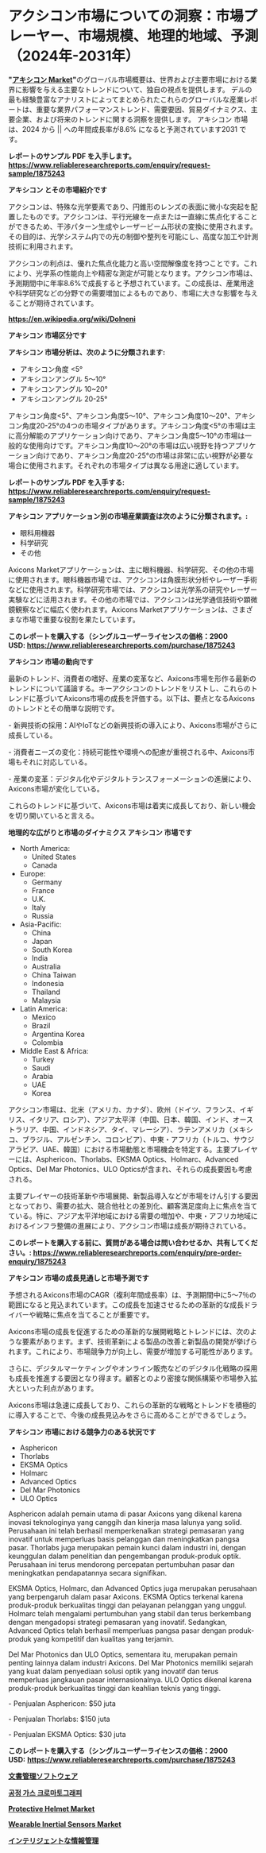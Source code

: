 <p><h1>アクシコン市場についての洞察：市場プレーヤー、市場規模、地理的地域、予測（2024年-2031年）</h1></p><p><strong>"<a href="https://www.reliableresearchreports.com/axicons-r1875243">アキシコン Market</a>"</strong>のグローバル市場概要は、世界および主要市場における業界に影響を与える主要なトレンドについて、独自の視点を提供します。 デルの最も経験豊富なアナリストによってまとめられたこれらのグローバルな産業レポートは、重要な業界パフォーマンストレンド、需要要因、貿易ダイナミクス、主要企業、および将来のトレンドに関する洞察を提供します。 アキシコン 市場は、2024 から || への年間成長率が8.6% になると予測されています2031 です。</p>
<p><strong>レポートのサンプル PDF を入手します。</strong><strong><a href="https://www.reliableresearchreports.com/enquiry/request-sample/1875243">https://www.reliableresearchreports.com/enquiry/request-sample/1875243</a></strong></p>
<p><strong>アキシコン とその市場紹介です</strong></p>
<p><p>アクシコンは、特殊な光学要素であり、円錐形のレンズの表面に微小な突起を配置したものです。アクシコンは、平行光線を一点または一直線に焦点化することができるため、干渉パターン生成やレーザービーム形状の変換に使用されます。その目的は、光学システム内での光の制御や整列を可能にし、高度な加工や計測技術に利用されます。</p><p>アクシコンの利点は、優れた焦点化能力と高い空間解像度を持つことです。これにより、光学系の性能向上や精密な測定が可能となります。アクシコン市場は、予測期間中に年率8.6%で成長すると予想されています。この成長は、産業用途や科学研究などの分野での需要増加によるものであり、市場に大きな影響を与えることが期待されています。</p><a href="https://en.wikipedia.org/wiki/Dolneni"></a></p>
<p><strong><a href="https://en.wikipedia.org/wiki/Dolneni">https://en.wikipedia.org/wiki/Dolneni</a></strong></p>
<p><strong>アキシコン&nbsp;市場区分です</strong><strong></strong></p>
<p><strong>アキシコン 市場分析は、次のように分類されます:</strong>&nbsp;</p>
<p><ul><li>アキシコン角度 <5°</li><li>アキシコンアングル 5〜10°</li><li>アキシコンアングル 10~20°</li><li>アキシコンアングル 20-25°</li></ul></p>
<p><p>アキシコン角度<5°、アキシコン角度5〜10°、アキシコン角度10〜20°、アキシコン角度20-25°の4つの市場タイプがあります。アキシコン角度<5°の市場は主に高分解能のアプリケーション向けであり、アキシコン角度5〜10°の市場は一般的な使用向けです。アキシコン角度10〜20°の市場は広い視野を持つアプリケーション向けであり、アキシコン角度20-25°の市場は非常に広い視野が必要な場合に使用されます。それぞれの市場タイプは異なる用途に適しています。</p></p>
<p><strong>レポートのサンプル PDF を入手する: <a href="https://www.reliableresearchreports.com/enquiry/request-sample/1875243">https://www.reliableresearchreports.com/enquiry/request-sample/1875243</a></strong></p>
<p><strong> アキシコン アプリケーション別の市場産業調査は次のように分類されます。:</strong></p>
<p><ul><li>眼科用機器</li><li>科学研究</li><li>その他</li></ul></p>
<p><p>Axicons Marketアプリケーションは、主に眼科機器、科学研究、その他の市場に使用されます。眼科機器市場では、アクシコンは角膜形状分析やレーザー手術などに使用されます。科学研究市場では、アクシコンは光学系の研究やレーザー実験などに活用されます。その他の市場では、アクシコンは光学通信技術や顕微鏡観察などに幅広く使われます。Axicons Marketアプリケーションは、さまざまな市場で重要な役割を果たしています。</p></p>
<p><strong>このレポートを購入する（シングルユーザーライセンスの価格：2900 USD:</strong><strong>&nbsp;<a href="https://www.reliableresearchreports.com/purchase/1875243">https://www.reliableresearchreports.com/purchase/1875243</a></strong></p>
<p><strong>アキシコン 市場の動向です</strong></p>
<p><p>最新のトレンド、消費者の嗜好、産業の変革など、Axicons市場を形作る最新のトレンドについて議論する。キーアクシコンのトレンドをリストし、これらのトレンドに基づいてAxicons市場の成長を評価する。以下は、要点となるAxiconsのトレンドとその簡単な説明です。</p><p>- 新興技術の採用：AIやIoTなどの新興技術の導入により、Axicons市場がさらに成長している。</p><p>- 消費者ニーズの変化：持続可能性や環境への配慮が重視される中、Axicons市場もそれに対応している。</p><p>- 産業の変革：デジタル化やデジタルトランスフォーメーションの進展により、Axicons市場が変化している。</p><p>これらのトレンドに基づいて、Axicons市場は着実に成長しており、新しい機会を切り開いていると言える。</p></p>
<p><strong>地理的な広がりと市場のダイナミクス アキシコン 市場です</strong></p>
<p><ul>
    <li>
        North America:
        <ul>
            <li>United States</li>
            <li>Canada</li>
        </ul>
    </li>
    <li>
        Europe:
        <ul>
            <li>Germany</li>
            <li>France</li>
            <li>U.K.</li>
            <li>Italy</li>
            <li>Russia</li>
        </ul>
    </li>
    <li>
        Asia-Pacific:
        <ul>
            <li>China</li>
            <li>Japan</li>
            <li>South Korea</li>
            <li>India</li>
            <li>Australia</li>
            <li>China Taiwan</li>
            <li>Indonesia</li>
            <li>Thailand</li>
            <li>Malaysia</li>
        </ul>
    </li>
    <li>
        Latin America:
        <ul>
            <li>Mexico</li>
            <li>Brazil</li>
            <li>Argentina Korea</li>
            <li>Colombia</li>
        </ul>
    </li>
    <li>
        Middle East & Africa:
        <ul>
            <li>Turkey</li>
            <li>Saudi</li>
            <li>Arabia</li>
            <li>UAE</li>
            <li>Korea</li>
        </ul>
    </li>
    </ul></p>
<p><p>アクシコン市場は、北米（アメリカ、カナダ）、欧州（ドイツ、フランス、イギリス、イタリア、ロシア）、アジア太平洋（中国、日本、韓国、インド、オーストラリア、中国、インドネシア、タイ、マレーシア）、ラテンアメリカ（メキシコ、ブラジル、アルゼンチン、コロンビア）、中東・アフリカ（トルコ、サウジアラビア、UAE、韓国）における市場動態と市場機会を特定する。主要プレイヤーには、Asphericon、Thorlabs、EKSMA Optics、Holmarc、Advanced Optics、Del Mar Photonics、ULO Opticsが含まれ、それらの成長要因も考慮される。</p><p>主要プレイヤーの技術革新や市場展開、新製品導入などが市場をけん引する要因となっており、需要の拡大、競合他社との差別化、顧客満足度向上に焦点を当てている。特に、アジア太平洋地域における需要の増加や、中東・アフリカ地域におけるインフラ整備の進展により、アクシコン市場は成長が期待されている。</p></p>
<p><strong>このレポートを購入する前に、質問がある場合は問い合わせるか、共有してください。:&nbsp;<a href="https://www.reliableresearchreports.com/enquiry/pre-order-enquiry/1875243">https://www.reliableresearchreports.com/enquiry/pre-order-enquiry/1875243</a></strong></p>
<p><strong>アキシコン 市場の成長見通しと市場予測です</strong></p>
<p><p>予想されるAxicons市場のCAGR（複利年間成長率）は、予測期間中に5〜7％の範囲になると見込まれています。この成長を加速させるための革新的な成長ドライバーや戦略に焦点を当てることが重要です。</p><p>Axicons市場の成長を促進するための革新的な展開戦略とトレンドには、次のような要素があります。まず、技術革新による製品の改善と新製品の開発が挙げられます。これにより、市場競争力が向上し、需要が増加する可能性があります。</p><p>さらに、デジタルマーケティングやオンライン販売などのデジタル化戦略の採用も成長を推進する要因となり得ます。顧客とのより密接な関係構築や市場参入拡大といった利点があります。</p><p>Axicons市場は急速に成長しており、これらの革新的な戦略とトレンドを積極的に導入することで、今後の成長見込みをさらに高めることができるでしょう。</p></p>
<p><strong>アキシコン 市場における競争力のある状況です</strong></p>
<p><ul><li>Asphericon</li><li>Thorlabs</li><li>EKSMA Optics</li><li>Holmarc</li><li>Advanced Optics</li><li>Del Mar Photonics</li><li>ULO Optics</li></ul></p>
<p><p>Asphericon adalah pemain utama di pasar Axicons yang dikenal karena inovasi teknologinya yang canggih dan kinerja masa lalunya yang solid. Perusahaan ini telah berhasil memperkenalkan strategi pemasaran yang inovatif untuk memperluas basis pelanggan dan meningkatkan pangsa pasar. Thorlabs juga merupakan pemain kunci dalam industri ini, dengan keunggulan dalam penelitian dan pengembangan produk-produk optik. Perusahaan ini terus mendorong percepatan pertumbuhan pasar dan meningkatkan pendapatannya secara signifikan.</p><p>EKSMA Optics, Holmarc, dan Advanced Optics juga merupakan perusahaan yang berpengaruh dalam pasar Axicons. EKSMA Optics terkenal karena produk-produk berkualitas tinggi dan pelayanan pelanggan yang unggul. Holmarc telah mengalami pertumbuhan yang stabil dan terus berkembang dengan mengadopsi strategi pemasaran yang inovatif. Sedangkan, Advanced Optics telah berhasil memperluas pangsa pasar dengan produk-produk yang kompetitif dan kualitas yang terjamin.</p><p>Del Mar Photonics dan ULO Optics, sementara itu, merupakan pemain penting lainnya dalam industri Axicons. Del Mar Photonics memiliki sejarah yang kuat dalam penyediaan solusi optik yang inovatif dan terus memperluas jangkauan pasar internasionalnya. ULO Optics dikenal karena produk-produk berkualitas tinggi dan keahlian teknis yang tinggi.</p><p>- Penjualan Asphericon: $50 juta</p><p>- Penjualan Thorlabs: $150 juta</p><p>- Penjualan EKSMA Optics: $30 juta</p></p>
<p><strong>このレポートを購入する（シングルユーザーライセンスの価格：2900 USD:</strong>&nbsp;<strong><a href="https://www.reliableresearchreports.com/purchase/1875243">https://www.reliableresearchreports.com/purchase/1875243</a></strong></p>
<p><strong><p><a href="https://medium.com/@royfoote921/%E5%9C%B0%E5%9F%9F-%E3%82%BF%E3%82%A4%E3%83%97-%E3%82%AA%E3%83%B3%E3%83%97%E3%83%AC%E3%83%9F%E3%82%B9-%E3%82%AF%E3%83%A9%E3%82%A6%E3%83%89%E3%83%99%E3%83%BC%E3%82%B9-%E3%81%8A%E3%82%88%E3%81%B3%E3%82%A2%E3%83%97%E3%83%AA%E3%82%B1%E3%83%BC%E3%82%B7%E3%83%A7%E3%83%B3-%E4%B8%AD%E5%B0%8F%E4%BC%81%E6%A5%AD-%E5%A4%A7%E4%BC%81%E6%A5%AD-%E3%81%AB%E3%82%88%E3%82%8B%E3%82%B0%E3%83%AD%E3%83%BC%E3%83%90%E3%83%AB%E3%83%89%E3%82%AD%E3%83%A5%E3%83%A1%E3%83%B3%E3%83%88%E3%82%B3%E3%83%B3%E3%83%88%E3%83%AD%E3%83%BC%E3%83%AB%E3%82%BD%E3%83%95%E3%83%88%E3%82%A6%E3%82%A7%E3%82%A2%E5%B8%82%E5%A0%B4%E3%81%AE%E3%83%88%E3%83%AC%E3%83%B3%E3%83%89%E3%81%A8%E6%88%90%E9%95%B7%E6%A9%9F%E4%BC%9A%E3%82%92%E8%A9%95%E4%BE%A1%E3%81%97%E3%81%BE%E3%81%99-da9ea2d546f9">文書管理ソフトウェア</a></p><p><a href="https://medium.com/@kelvinfeenrey98677/%EC%84%B8%EA%B3%84%EC%A0%81%EC%9D%B8-%EA%B3%B5%EC%A0%95-%EA%B0%80%EC%8A%A4-%ED%81%AC%EB%A1%9C%EB%A7%88%ED%86%A0%EA%B7%B8%EB%9E%98%ED%94%BC-%EC%8B%9C%EC%9E%A5-%EC%9D%91%EC%9A%A9-%EC%B5%9C%EC%A2%85-%EC%82%AC%EC%9A%A9-%EC%97%85%EC%A2%85-%EC%9C%A0%ED%98%95-%EC%9E%A5%EB%B9%84-%EB%B0%8F-%EC%A7%80%EC%97%AD%EC%97%90-%EC%A4%91%EC%A0%90%EC%9D%84-%EB%91%94-%EB%B6%84%EC%84%9D-%EB%B0%8F-%EC%98%88%EC%B8%A1-2024%EB%85%84-2031%EB%85%84-2e998d42322a">공정 가스 크로마토그래피</a></p><p><a href="https://www.linkedin.com/pulse/protective-helmet-market-share-size-trends-industry-analysis-report-5hjcf?trackingId=FQu%2F7s7wQban2NgQUPvyuw%3D%3D">Protective Helmet Market</a></p><p><a href="https://medium.com/@lottierunte68/wearable-inertial-sensors-market-size-market-segmentation-market-trends-and-growth-analysis-1ca5e3232913">Wearable Inertial Sensors Market</a></p><p><a href="https://medium.com/@royfoote921/%E3%82%A4%E3%83%B3%E3%83%86%E3%83%AA%E3%82%B8%E3%82%A7%E3%83%B3%E3%83%88%E6%83%85%E5%A0%B1%E7%AE%A1%E7%90%86%E5%B8%82%E5%A0%B4%E8%AA%BF%E6%9F%BB%E3%83%AC%E3%83%9D%E3%83%BC%E3%83%88%E3%81%AB%E3%81%AF-2024%E5%B9%B4%E3%81%8B%E3%82%892031%E5%B9%B4%E3%81%BE%E3%81%A7%E3%81%AE4-9-%E3%81%AEcagr%E3%81%A7%E4%BA%88%E6%B8%AC%E3%81%95%E3%82%8C%E3%82%8B%E5%B8%82%E5%A0%B4%E8%A6%8F%E6%A8%A1-%E3%82%B7%E3%82%A7%E3%82%A2-%E3%81%8A%E3%82%88%E3%81%B3%E6%88%90%E9%95%B7%E7%8E%87%E3%81%AB%E9%96%A2%E3%81%99%E3%82%8B%E5%88%86%E6%9E%90%E3%81%8C%E5%90%AB%E3%81%BE%E3%82%8C%E3%81%A6%E3%81%84%E3%81%BE%E3%81%99-87a3af6d623e">インテリジェントな情報管理</a></p></strong></p>
